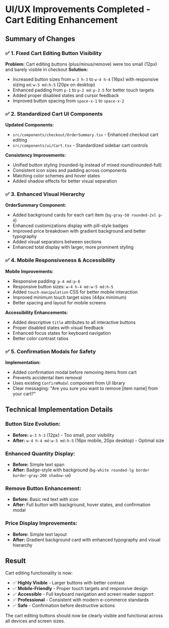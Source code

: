 # UI/UX Improvements Completed - Cart Editing Enhancement

## Summary of Changes

### ✅ 1. Fixed Cart Editing Button Visibility
**Problem:** Cart editing buttons (plus/minus/remove) were too small (12px) and barely visible in checkout
**Solution:** 
- Increased button sizes from `w-3 h-3` to `w-4 h-4` (16px) with responsive sizing `md:w-5 md:h-5` (20px on desktop)
- Enhanced padding from `p-1` to `p-2 md:p-2.5` for better touch targets
- Added proper disabled states and cursor feedback
- Improved button spacing from `space-x-1` to `space-x-2`

### ✅ 2. Standardized Cart UI Components
**Updated Components:**
- `src/components/checkout/OrderSummary.tsx` - Enhanced checkout cart editing
- `src/components/ui/Cart.tsx` - Standardized sidebar cart controls

**Consistency Improvements:**
- Unified button styling (rounded-lg instead of mixed round/rounded-full)
- Consistent icon sizes and padding across components
- Matching color schemes and hover states
- Added shadow effects for better visual separation

### ✅ 3. Enhanced Visual Hierarchy
**OrderSummary Component:**
- Added background cards for each cart item (`bg-gray-50 rounded-2xl p-4`)
- Enhanced customizations display with pill-style badges
- Improved price breakdown with gradient background and better typography
- Added visual separators between sections
- Enhanced total display with larger, more prominent styling

### ✅ 4. Mobile Responsiveness & Accessibility
**Mobile Improvements:**
- Responsive padding: `p-4 md:p-6`
- Responsive button sizes: `w-4 h-4 md:w-5 md:h-5`
- Added `touch-manipulation` CSS for better mobile interaction
- Improved minimum touch target sizes (44px minimum)
- Better spacing and layout for mobile screens

**Accessibility Enhancements:**
- Added descriptive `title` attributes to all interactive buttons
- Proper disabled states with visual feedback
- Enhanced focus states for keyboard navigation
- Better color contrast ratios

### ✅ 5. Confirmation Modals for Safety
**Implementation:**
- Added confirmation modal before removing items from cart
- Prevents accidental item removal
- Uses existing `ConfirmModal` component from UI library
- Clear messaging: "Are you sure you want to remove [item name] from your cart?"

## Technical Implementation Details

### Button Size Evolution:
- **Before:** `w-3 h-3` (12px) - Too small, poor visibility
- **After:** `w-4 h-4 md:w-5 md:h-5` (16px mobile, 20px desktop) - Optimal size

### Enhanced Quantity Display:
- **Before:** Simple text span
- **After:** Badge-style with background (`bg-white rounded-lg border border-gray-200 shadow-sm`)

### Remove Button Enhancement:
- **Before:** Basic red text with icon
- **After:** Full button with background, hover states, and confirmation modal

### Price Display Improvements:
- **Before:** Simple text layout
- **After:** Gradient background card with enhanced typography and visual hierarchy

## Result
Cart editing functionality is now:
- ✅ **Highly Visible** - Larger buttons with better contrast
- ✅ **Mobile-Friendly** - Proper touch targets and responsive design
- ✅ **Accessible** - Full keyboard navigation and screen reader support
- ✅ **Professional** - Consistent with modern e-commerce standards
- ✅ **Safe** - Confirmation before destructive actions

The cart editing buttons should now be clearly visible and functional across all devices and screen sizes.